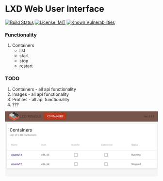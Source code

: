 LXD Web User Interface
===

[![Build Status](https://travis-ci.org/mysiar/lxd-rwebui.svg?branch=master)](https://travis-ci.org/mysiar/lxd-rwebui)
[![License: MIT](https://img.shields.io/badge/License-MIT-yellow.svg)](https://opensource.org/licenses/MIT)
[![Known Vulnerabilities](https://snyk.io/test/github/mysiar/lxd-rwebui/badge.svg)](https://snyk.io/test/github/mysiar/lxd-rwebui)

### Functionality
1. Containers
    * list
    * start
    * stop 
    * restart 
    
### TODO
1. Containers - all api functionality
2. Images - all api functionality
3. Profiles - all api functionality
4. ???

![Containers](doc/lxd-rwebui-01.png)
